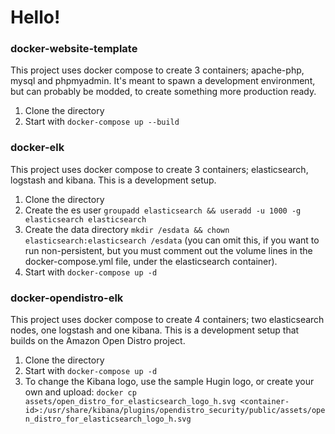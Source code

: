 # Hello!

### docker-website-template
This project uses docker compose to create 3 containers; apache-php, mysql and phpmyadmin. It's meant to spawn a development environment, but can probably be modded, to create something more production ready.

1. Clone the directory
2. Start with `docker-compose up --build`

### docker-elk
This project uses docker compose to create 3 containers; elasticsearch, logstash and kibana. This is a development setup.

1. Clone the directory
2. Create the es user `groupadd elasticsearch && useradd -u 1000 -g elasticsearch elasticsearch`
3. Create the data directory `mkdir /esdata && chown elasticsearch:elasticsearch /esdata` (you can omit this, if you want to run non-persistent, but you must comment out the volume lines in the docker-compose.yml file, under the elasticsearch container).  
4. Start with `docker-compose up -d`

### docker-opendistro-elk
This project uses docker compose to create 4 containers; two elasticsearch nodes, one logstash and one kibana. This is a development setup that builds on the Amazon Open Distro project.

1. Clone the directory
2. Start with `docker-compose up -d`
3. To change the Kibana logo, use the sample Hugin logo, or create your own and upload: `docker cp assets/open_distro_for_elasticsearch_logo_h.svg <container-id>:/usr/share/kibana/plugins/opendistro_security/public/assets/open_distro_for_elasticsearch_logo_h.svg`
